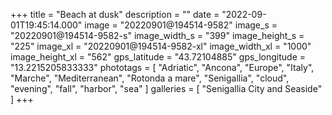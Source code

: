 +++
title = "Beach at dusk"
description = ""
date = "2022-09-01T19:45:14.000"
image = "20220901@194514-9582"
image_s = "20220901@194514-9582-s"
image_width_s = "399"
image_height_s = "225"
image_xl = "20220901@194514-9582-xl"
image_width_xl = "1000"
image_height_xl = "562"
gps_latitude = "43.72104885"
gps_longitude = "13.2215205833333"
phototags = [ "Adriatic", "Ancona", "Europe", "Italy", "Marche", "Mediterranean", "Rotonda a mare", "Senigallia", "cloud", "evening", "fall", "harbor", "sea" ]
galleries = [ "Senigallia City and Seaside" ]
+++
